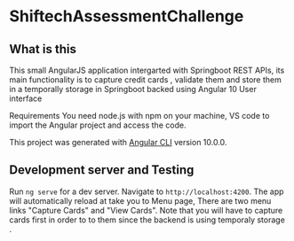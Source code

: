 # ShiftechAssessmentChallenge

## What is this 

This small AngularJS application intergarted with Springboot REST APIs, its main functionality is to capture credit cards , validate them and store them in a temporally storage in Springboot backed using Angular 10 User interface

Requirements
You need node.js with npm on your machine, VS code to import the Angular project and access the code.

This project was generated with [Angular CLI](https://github.com/angular/angular-cli) version 10.0.0.

## Development server and Testing

Run `ng serve` for a dev server. Navigate to `http://localhost:4200`. The app will automatically reload at take you to Menu page, There are two menu links "Capture Cards" and "View Cards". Note that you will have to capture cards first in order to to them since the backend is using temporaly storage .
